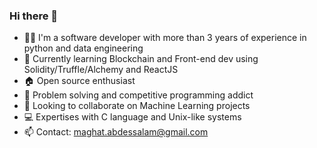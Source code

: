 ### Hi there 👋

- 👨‍💻 I'm a software developer with more than 3 years of experience in python and data engineering
- 🌱 Currently learning Blockchain and Front-end dev using Solidity/Truffle/Alchemy and ReactJS
- 🏠 Open source enthusiast
- 💬 Problem solving and competitive programming addict
- 👯 Looking to collaborate on Machine Learning projects
- 💻 Expertises with C language and Unix-like systems
- 📫 Contact: maghat.abdessalam@gmail.com

